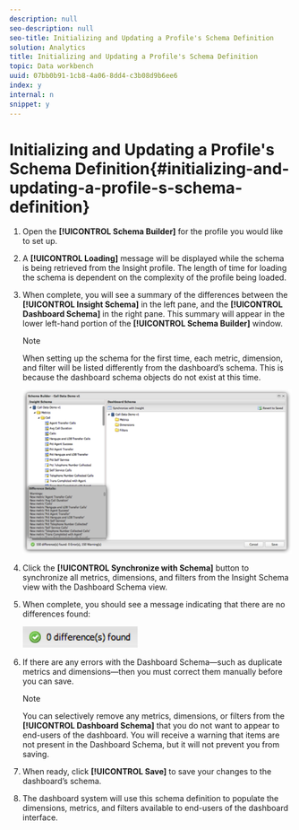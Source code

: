 ```yaml
---
description: null
seo-description: null
seo-title: Initializing and Updating a Profile's Schema Definition
solution: Analytics
title: Initializing and Updating a Profile's Schema Definition
topic: Data workbench
uuid: 07bb0b91-1cb8-4a06-8dd4-c3b08d9b6ee6
index: y
internal: n
snippet: y
---
```


# Initializing and Updating a Profile's Schema Definition{#initializing-and-updating-a-profile-s-schema-definition}

1. Open the **[!UICONTROL Schema Builder]** for the profile you would like to set up.
1. A **[!UICONTROL Loading]** message will be displayed while the schema is being retrieved from the Insight profile. The length of time for loading the schema is dependent on the complexity of the profile being loaded.
1. When complete, you will see a summary of the differences between the **[!UICONTROL Insight Schema]** in the left pane, and the **[!UICONTROL Dashboard Schema]** in the right pane. This summary will appear in the lower left-hand portion of the **[!UICONTROL Schema Builder]** window.

   >[!NOTE]
   >
   >When setting up the schema for the first time, each metric, dimension, and filter will be listed differently from the dashboard’s schema. This is because the dashboard schema objects do not exist at this time.

   ![](assets/schema_builder2.png)

1. Click the **[!UICONTROL Synchronize with Schema]** button to synchronize all metrics, dimensions, and filters from the Insight Schema view with the Dashboard Schema view.
1. When complete, you should see a message indicating that there are no differences found:

   ![](assets/diff_found.png)

1. If there are any errors with the Dashboard Schema—such as duplicate metrics and dimensions—then you must correct them manually before you can save.

   >[!NOTE]
   >
   >You can selectively remove any metrics, dimensions, or filters from the **[!UICONTROL Dashboard Schema]** that you do not want to appear to end-users of the dashboard. You will receive a warning that items are not present in the Dashboard Schema, but it will not prevent you from saving.

1. When ready, click **[!UICONTROL Save]** to save your changes to the dashboard’s schema.
1. The dashboard system will use this schema definition to populate the dimensions, metrics, and filters available to end-users of the dashboard interface.
